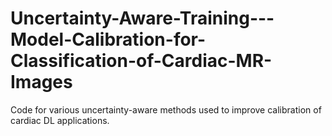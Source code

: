 # Uncertainty-Aware-Training---Model-Calibration-for-Classification-of-Cardiac-MR-Images
Code for various uncertainty-aware methods used to improve calibration of cardiac DL applications.

